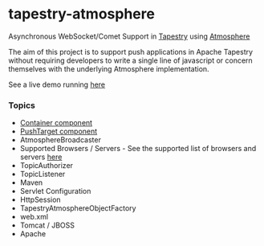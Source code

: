 tapestry-atmosphere
===================

Asynchronous WebSocket/Comet Support in [Tapestry](http://tapestry.apache.org) using [Atmosphere](https://github.com/Atmosphere/atmosphere)

The aim of this project is to support push applications in Apache Tapestry without requiring developers
to write a single line of javascript or concern themselves with the underlying Atmosphere implementation.

See a live demo running [here](http://tapestry-atmosphere.uklance.cloudbees.net)

### Topics

- [Container component](https://github.com/uklance/tapestry-atmosphere/wiki/Container-Component)
- [PushTarget component](https://github.com/uklance/tapestry-atmosphere/wiki/PushTarget-Component)
- AtmosphereBroadcaster
- Supported Browsers / Servers - See the supported list of browsers and servers [here](https://github.com/Atmosphere/atmosphere/wiki/Supported-WebServers-and-Browsers)
- TopicAuthorizer
- TopicListener
- Maven
- Servlet Configuration
- HttpSession
- TapestryAtmosphereObjectFactory
- web.xml
- Tomcat / JBOSS
- Apache

